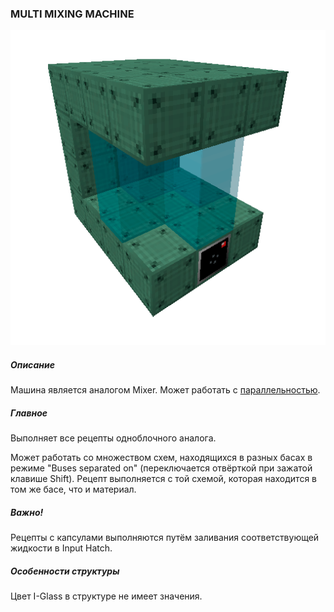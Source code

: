 ### MULTI MIXING MACHINE

![LOGO](media/gregtech/ParMix.png)

##### Описание

Машина является аналогом Mixer. Может работать с [параллельностью](#/mechanics#parallelism).

##### Главное

Выполняет все рецепты одноблочного аналога.

Может работать со множеством схем, находящихся в разных басах в режиме "Buses separated on" (переключается отвёрткой при зажатой клавише Shift). Рецепт выполняется с той схемой, которая находится в том же басе, что и материал.

##### Важно!

Рецепты с капсулами выполняются путём заливания соответствующей жидкости в Input Hatch.

##### Особенности структуры

Цвет I-Glass в структуре не имеет значения.
